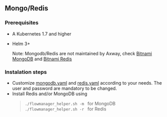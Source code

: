 ## Mongo/Redis
  
### Prerequisites
  * A Kubernetes 1.7 and higher
  * Helm 3+
    
    Note: Mongodb/Redis are not maintained by Axway, check [Bitnami MongoDB](https://bitnami.com/stack/mongodb/helm) and [Bitnami Redis](https://bitnami.com/stack/redis/helm)
### Instalation steps
   * Customize [mongodb.yaml](kubernetes/base/mongodb.yaml) and [redis.yaml](kubernetes/base/redis.yaml) according to your needs. The user and password are mandatory to be changed.
   * Install Redis and/or MongoDB using
     >```./flowmanager_helper.sh -m ``` for MongoDB  
     >```./flowmanager_helper.sh -r ``` for Redis
